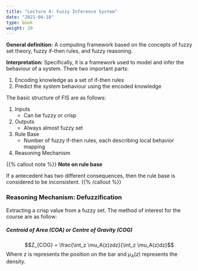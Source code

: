 ```yaml
---
title: "Lecture 4: Fuzzy Inference System"
date: "2021-04-18"
type: book
weight: 20
---
```


**General definition:** A computing framework based on the concepts of fuzzy set theory, fuzzy if-then rules, and fuzzy reasoning.

**Interpretation:** Specifically, it is a framework used to model and infer the behaviour of a system. There two important parts:

1. Encoding knowledge as a set of if-then rules
2. Predict the system behaviour using the encoded knowledge

The basic structure of FIS are as follows:

1. Inputs
   - Can be fuzzy or crisp
2. Outputs
   - Always almost fuzzy set
3. Rule Base
   - Number of fuzzy if-then rules, each describing local behavior mapping
4. Reasoning Mechanism

{{% callout note %}}
**Note on rule base**

If a antecedent has two different consequences, then the rule base is considered to be inconsistent.
{{% /callout %}}

### Reasoning Mechanism: Defuzzification

Extracting a crisp value from a fuzzy set. The method of interest for the course are as follow:

##### Centroid of Area (COA) or Centre of Gravity (COG)

$$Z_{COG} = \frac{\int_z \mu_A(z)zdz}{\int_z \mu_A(z)dz}$$
Where $z$ is represents the position on the bar and $\mu_A(z)$ represents the density.
